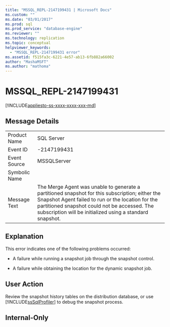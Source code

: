 ```yaml
---
title: "MSSQL_REPL-2147199431 | Microsoft Docs"
ms.custom: ""
ms.date: "03/01/2017"
ms.prod: sql
ms.prod_service: "database-engine"
ms.reviewer: ""
ms.technology: replication
ms.topic: conceptual
helpviewer_keywords: 
  - "MSSQL_REPL-2147199431 error"
ms.assetid: f515fa3c-6221-4e57-ab13-6fb882a66002
author: "MashaMSFT"
ms.author: "mathoma"
---
```

# MSSQL_REPL-2147199431
[!INCLUDE[appliesto-ss-xxxx-xxxx-xxx-md](../../includes/appliesto-ss-xxxx-xxxx-xxx-md.md)]
    
## Message Details  
  
|||  
|-|-|  
|Product Name|SQL Server|  
|Event ID|-2147199431|  
|Event Source|MSSQLServer|  
|Symbolic Name||  
|Message Text|The Merge Agent was unable to generate a partitioned snapshot for this subscription; either the Snapshot Agent failed to run or the location for the partitioned snapshot could not be accessed. The subscription will be initialized using a standard snapshot.|  
  
## Explanation  
 This error indicates one of the following problems occurred:  
  
-   A failure while running a snapshot job through the snapshot control.  
  
-   A failure while obtaining the location for the dynamic snapshot job.  
  
## User Action  
 Review the snapshot history tables on the distribution database, or use [!INCLUDE[ssSqlProfiler](../../includes/sssqlprofiler-md.md)] to debug the snapshot process.  
  
## Internal-Only  
  
